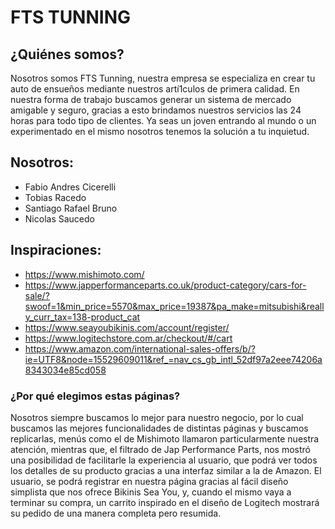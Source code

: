 # FTS TUNNING

## ¿Quiénes somos?

Nosotros somos FTS Tunning, nuestra empresa se especializa en crear tu auto de ensueños mediante nuestros artí1culos de primera calidad. 
En nuestra forma de trabajo buscamos generar un sistema de mercado amigable y seguro, gracias a esto brindamos nuestros servicios las 24 horas para todo tipo de clientes. Ya seas un joven entrando al mundo o un experimentado en el mismo nosotros tenemos la solución a tu inquietud.

## Nosotros:

- Fabio Andres Cicerelli
- Tobias Racedo
- Santiago Rafael Bruno
- Nicolas Saucedo

## Inspiraciones:

- https://www.mishimoto.com/
-	https://www.japperformanceparts.co.uk/product-category/cars-for-sale/?swoof=1&min_price=5570&max_price=19387&pa_make=mitsubishi&really_curr_tax=138-product_cat 
-	https://www.seayoubikinis.com/account/register/ 
-	https://www.logitechstore.com.ar/checkout/#/cart 
-	https://www.amazon.com/international-sales-offers/b/?ie=UTF8&node=15529609011&ref_=nav_cs_gb_intl_52df97a2eee74206a8343034e85cd058 
### ¿Por qué elegimos estas páginas?

  Nosotros siempre buscamos lo mejor para nuestro negocio, por lo cual buscamos las mejores funcionalidades de distintas páginas y buscamos replicarlas, menús como el de Mishimoto llamaron particularmente nuestra atención, mientras que, el filtrado de Jap Performance Parts, nos mostró una posibilidad de facilitarle la experiencia al usuario, que podrá ver todos los detalles de su producto gracias a una interfaz similar a la de Amazon.  El usuario, se podrá registrar en nuestra página gracias al fácil diseño simplista que nos ofrece Bikinis Sea You, y, cuando el mismo vaya a terminar su compra, un carrito inspirado en el diseño de Logitech mostrará su pedido de una manera completa pero resumida.
